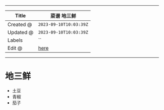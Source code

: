 -----

| Title     | 菜谱 地三鲜                                            |
| --------- | ------------------------------------------------- |
| Created @ | `2023-09-10T10:03:39Z`                            |
| Updated @ | `2023-09-10T10:03:39Z`                            |
| Labels    | \`\`                                              |
| Edit @    | [here](https://github.com/junxnone/shi/issues/70) |

-----

# 地三鲜

  - 土豆
  - 青椒
  - 茄子
